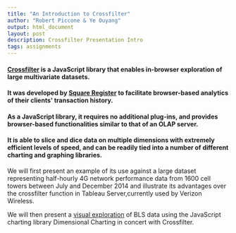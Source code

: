 ```yaml
---
title: "An Introduction to Crossfilter"
author: "Robert Piccone & Ye Ouyang"
output: html_document
layout: post
description: Crossfilter Presentation Intro
tags: assignments
---
```


<h4>
<a href="http://square.github.io/crossfilter/">Crossfilter</a> is a JavaScript library that enables in-browser exploration of large multivariate datasets.
</h4>
<h4>
It was developed by <a href="https://squareup.com/register">Square Register</a> to facilitate browser-based analytics of their clients' transaction history.
</h4>
<h4>
As a JavaScript library, it requires no additional plug-ins, and provides browser-based functionalities similar to that of an OLAP server.
</h4>
<h4>
It is able to slice and dice data on multiple dimensions with extremely efficient levels of speed, and can be readily tied into a number of different charting and graphing libraries.
</h4>
<p>
We will first present an example of its use against a large dataset representing half-hourly 4G network performance data from 1600 cell towers between July and December 2014 
and illustrate its advantages over the crossfilter function in Tableau Server,currently used by Verizon Wireless.

We will then present a <a href="../../../15/crossfilter-demo/">visual exploration</a> of BLS data using the JavaScript charting library Dimensional Charting in concert with Crossfilter.
</p>